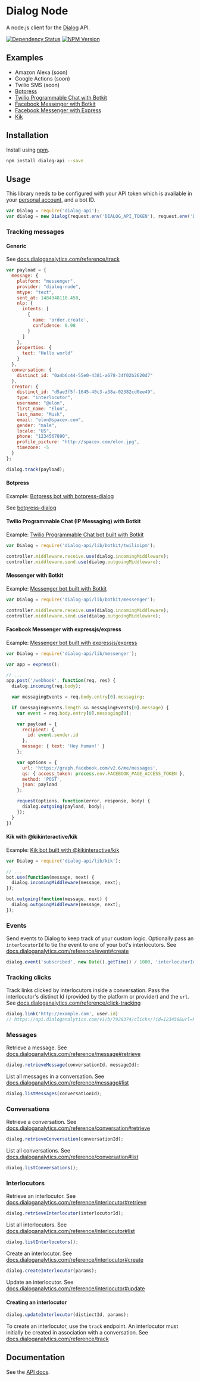 # Dialog Node

A node.js client for the [Dialog](https://dialoganalytics.com) API.

[![Dependency Status](https://gemnasium.com/badges/github.com/dialoganalytics/dialog-node.svg)](https://gemnasium.com/github.com/dialoganalytics/dialog-node)
[![NPM Version](http://img.shields.io/npm/v/dialog-api.svg)](https://www.npmjs.org/package/dialog-api)

## Examples

- Amazon Alexa (soon)
- Google Actions (soon)
- Twilio SMS (soon)
- [Botpress](https://github.com/dialoganalytics/botpress-example)
- [Twilio Programmable Chat with Botkit](https://github.com/dialoganalytics/botkit-twilio-ipm-example)
- [Facebook Messenger with Botkit](https://github.com/dialoganalytics/botkit-messenger-example)
- [Facebook Messenger with Express](https://github.com/dialoganalytics/messenger-node-example)
- [Kik](https://github.com/dialoganalytics/kik-node-example)

## Installation

Install using [npm](https://www.npmjs.com/package/dialog-api).

```bash
npm install dialog-api --save
```

## Usage

This library needs to be configured with your API token which is available in your [personal account](http://app.dialoganalytics.com/users/edit), and a bot ID.

```js
var Dialog = require('dialog-api');
var dialog = new Dialog(request.env('DIALOG_API_TOKEN'), request.env('DIALOG_BOT_ID'));
```

### Tracking messages

#### Generic

See [docs.dialoganalytics.com/reference/track](https://docs.dialoganalytics.com/reference/track/)

```js
var payload = {
  message: {
    platform: "messenger",
    provider: "dialog-node",
    mtype: "text",
    sent_at: 1484948110.458,
    nlp: {
      intents: [
        {
          name: 'order.create',
          confidence: 0.98
        }
      ]
    },
    properties: {
      text: "Hello world"
    }
  },
  conversation: {
    distinct_id: "0a4b6c44-55e0-4381-a678-34f02b2620d7"
  },
  creator: {
    distinct_id: "d5ae3f5f-1645-40c3-a38a-02382cd0ee49",
    type: "interlocutor",
    username: "@elon",
    first_name: "Elon",
    last_name: "Musk",
    email: "elon@spacex.com",
    gender: "male",
    locale: "US",
    phone: "1234567890",
    profile_picture: "http://spacex.com/elon.jpg",
    timezone: -5
  }
};

dialog.track(payload);
```

#### Botpress

Example: [Botpress bot with botpress-dialog](https://github.com/dialoganalytics/botpress-example)

See [botpress-dialog](https://github.com/dialoganalytics/botpress-dialog)

#### Twilio Programmable Chat (IP Messaging) with Botkit

Example: [Twilio Programmable Chat bot built with Botkit](https://github.com/dialoganalytics/botkit-twilio-ipm-example)

```js
var Dialog = require('dialog-api/lib/botkit/twilioipm');

controller.middleware.receive.use(dialog.incomingMiddleware);
controller.middleware.send.use(dialog.outgoingMiddleware);
```
#### Messenger with Botkit

Example: [Messenger bot built with Botkit](https://github.com/dialoganalytics/botkit-messenger-example)

```js
var Dialog = require('dialog-api/lib/botkit/messenger');

controller.middleware.receive.use(dialog.incomingMiddleware);
controller.middleware.send.use(dialog.outgoingMiddleware);
```

#### Facebook Messenger with expressjs/express

Example: [Messenger bot built with expressjs/express](https://github.com/dialoganalytics/messenger-node-example)

```js
var Dialog = require('dialog-api/lib/messenger');

var app = express();

// ...
app.post('/webhook', function(req, res) {
  dialog.incoming(req.body);

  var messagingEvents = req.body.entry[0].messaging;

  if (messagingEvents.length && messagingEvents[0].message) {
    var event = req.body.entry[0].messaging[0];

    var payload = {
      recipient: {
        id: event.sender.id
      },
      message: { text: 'Hey human!' }
    };

    var options = {
      url: 'https://graph.facebook.com/v2.6/me/messages',
      qs: { access_token: process.env.FACEBOOK_PAGE_ACCESS_TOKEN },
      method: 'POST',
      json: payload
    };

    request(options, function(error, response, body) {
      dialog.outgoing(payload, body);
    });
  }
})
```

#### Kik with @kikinteractive/kik

Example: [Kik bot built with @kikinteractive/kik](https://github.com/dialoganalytics/kik-node-example)

```js
var Dialog = require('dialog-api/lib/kik');

// ...
bot.use(function(message, next) {
  dialog.incomingMiddleware(message, next);
});

bot.outgoing(function(message, next) {
  dialog.outgoingMiddleware(message, next);
});
```

### Events

Send events to Dialog to keep track of your custom logic. Optionally pass an `interlocutorId` to tie the event to one of your bot's interlocutors.  See [docs.dialoganalytics.com/reference/event#create](https://docs.dialoganalytics.com/reference/event#create)

```js
dialog.event('subscribed', new Date().getTime() / 1000, 'interlocutorId', { custom: 'value' })
```

### Tracking clicks

Track links clicked by interlocutors inside a conversation. Pass the interlocutor's distinct Id (provided by the platform or provider) and the `url`. See [docs.dialoganalytics.com/reference/click-tracking](https://docs.dialoganalytics.com/reference/click-tracking/)

```js
dialog.link('http://example.com', user.id)
// https://api.dialoganalytics.com/v1/b/7928374/clicks/?id=123456&url=http%3A%2F%2Fexample.com
```

### Messages

Retrieve a message. See [docs.dialoganalytics.com/reference/message#retrieve](https://docs.dialoganalytics.com/reference/message#retrieve)

```js
dialog.retrieveMessage(conversationId, messageId);
```

List all messages in a conversation. See [docs.dialoganalytics.com/reference/message#list](https://docs.dialoganalytics.com/reference/message#list)

```js
dialog.listMessages(conversationId);
```

### Conversations

Retrieve a conversation. See [docs.dialoganalytics.com/reference/conversation#retrieve](https://docs.dialoganalytics.com/reference/conversation#retrieve)

```js
dialog.retrieveConversation(conversationId);
```

List all conversations. See [docs.dialoganalytics.com/reference/conversation#list](https://docs.dialoganalytics.com/reference/conversation#list)

```js
dialog.listConversations();
```

### Interlocutors

Retrieve an interlocutor. See [docs.dialoganalytics.com/reference/interlocutor#retrieve](https://docs.dialoganalytics.com/reference/interlocutor#retrieve)

```js
dialog.retrieveInterlocutor(interlocutorId);
```

List all interlocutors. See [docs.dialoganalytics.com/reference/interlocutor#list](https://docs.dialoganalytics.com/reference/interlocutor#list)

```js
dialog.listInterlocutors();
```

Create an interlocutor. See [docs.dialoganalytics.com/reference/interlocutor#create](https://docs.dialoganalytics.com/reference/interlocutor#create)

```js
dialog.createInterlocutor(params);
```

Update an interlocutor. See [docs.dialoganalytics.com/reference/interlocutor#update](https://docs.dialoganalytics.com/reference/interlocutor#update)
#### Creating an interlocutor

```js
dialog.updateInterlocutor(distinctId, params);
```
To create an interlocutor, use the `track` endpoint. An interlocutor must initially be created in association with a conversation. See [docs.dialoganalytics.com/reference/track](https://docs.dialoganalytics.com/reference/track/)

## Documentation

See the [API docs](https://docs.dialoganalytics.com).
